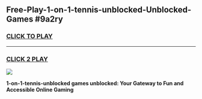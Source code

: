 
## Free-Play-1-on-1-tennis-unblocked-Unblocked-Games #9a2ry
<h3>
<a href="https://news.freeplayer.one?title=1-on-1-tennis-unblocked&ref=8M">CLICK TO PLAY</a></h3>
<hr>

<h3>
<a href="https://news.freeplayer.one?title=1-on-1-tennis-unblocked&ref=8M">CLICK 2 PLAY</a>
  
</h3>

<a href="https://news.freeplayer.one?title=1-on-1-tennis-unblocked&ref=8M"><img src="https://clearcache.store/games.png"></a>


**1-on-1-tennis-unblocked games unblocked: Your Gateway to Fun and Accessible Online Gaming**
